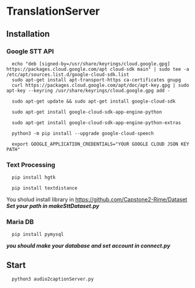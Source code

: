 # TranslationServer
</hr>

## Installation

### Google STT API

```
  echo "deb [signed-by=/usr/share/keyrings/cloud.google.gpg] https://packages.cloud.google.com/apt cloud-sdk main" | sudo tee -a /etc/apt/sources.list.d/google-cloud-sdk.list 
  sudo apt-get install apt-transport-https ca-certificates gnupg
  curl https://packages.cloud.google.com/apt/doc/apt-key.gpg | sudo apt-key --keyring /usr/share/keyrings/cloud.google.gpg add -

  sudo apt-get update && sudo apt-get install google-cloud-sdk

  sudo apt-get install google-cloud-sdk-app-engine-python

  sudo apt-get install google-cloud-sdk-app-engine-python-extras

  python3 -m pip install --upgrade google-cloud-speech

  export GOOGLE_APPLICATION_CREDENTIALS="YOUR GOOGLE CLOUD JSON KEY PATH"
```

### Text Processing

```
  pip install hgtk
```

```
  pip install textdistance
```
You sholud install library in https://github.com/Capstone2-Rime/Dataset<br>
***Set your path in makeSttDataset.py***


### Maria DB

```
  pip install pymysql
```

***you should make your database and set account in connect.py***
## Start

```
  python3 audio2captionServer.py
```

